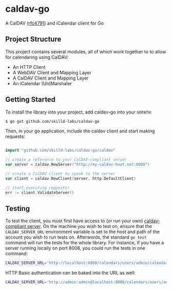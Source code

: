 # caldav-go
A CalDAV ([rfc4791][1]) and iCalendar client for Go

Project Structure
---------------
This project contains several modules, all of which work together to to allow for
calendaring using CalDAV:

- An HTTP Client
- A WebDAV Client and Mapping Layer
- A CalDAV Client and Mapping Layer
- An iCalendar (Un)Marshaler


Getting Started
---------------
To install the library into your project, add caldev-go into your `GOPATH`:

```sh
$ go get github.com/skilld-labs/caldav-go
```

Then, in your go application, include the caldav client and start making requests:

```go

import "github.com/skilld-labs/caldav-go/caldav"

// create a reference to your CalDAV-compliant server
var server = caldav.NewServer("http://my-caldav-host.net:8008")

// create a CalDAV client to speak to the server
var client = caldav.NewClient(server, http.DefaultClient)

// start executing requests!
err := client.ValidateServer()
```

Testing
-------
To test the client, you must first have access to (or run your own) [caldav-compliant server][1]. On the machine
you wish to test on, ensure that the `CALDAV_SERVER_URL` environment variable is set to the host and path of the
account you wish to run tests on. Afterwords, the standard `go test` command will run the tests for the whole library.
For instance, if you have a server running locally on port 8008, you could run the tests in one command:

```sh
CALDAV_SERVER_URL='http://localhost:8008/calendars/users/admin/calendar/' go test ./...
```

HTTP Basic authentication can be baked into the URL as well:

```sh
CALDAV_SERVER_URL='http://admin:admin@localhost:8008/calendars/users/admin/calendar/' go test ./...
```

[1]:http://tools.ietf.org/html/rfc4791
[2]:http://calendarserver.org/
